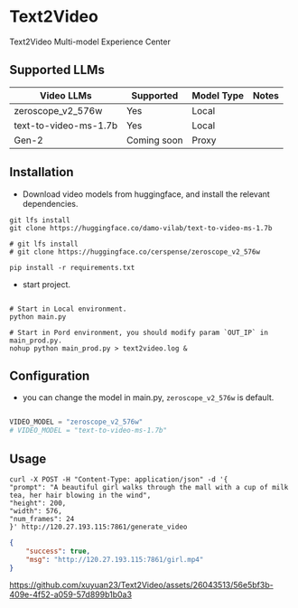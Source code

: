 # Text2Video
Text2Video Multi-model Experience Center


## Supported LLMs

| Video LLMs            | Supported   | Model Type | Notes |
|-----------------------|-------------|------------|-------|
| zeroscope_v2_576w     | Yes         | Local      |       |
| text-to-video-ms-1.7b | Yes         | Local      |       |
| Gen-2                 | Coming soon | Proxy      |       |

## Installation

- Download video models from huggingface, and install the relevant dependencies.

```commandline
git lfs install
git clone https://huggingface.co/damo-vilab/text-to-video-ms-1.7b

# git lfs install
# git clone https://huggingface.co/cerspense/zeroscope_v2_576w

pip install -r requirements.txt
```

- start project.

```commandline

# Start in Local environment.
python main.py

# Start in Pord environment, you should modify param `OUT_IP` in main_prod.py.
nohup python main_prod.py > text2video.log &

```

## Configuration

- you can change the model in main.py, `zeroscope_v2_576w` is default.

```python

VIDEO_MODEL = "zeroscope_v2_576w"
# VIDEO_MODEL = "text-to-video-ms-1.7b"
```

## Usage

```commandline
curl -X POST -H "Content-Type: application/json" -d '{
"prompt": "A beautiful girl walks through the mall with a cup of milk tea, her hair blowing in the wind",
"height": 200,
"width": 576,
"num_frames": 24
}' http://120.27.193.115:7861/generate_video
```

```json
{
    "success": true,
    "msg": "http://120.27.193.115:7861/girl.mp4"
}
```

https://github.com/xuyuan23/Text2Video/assets/26043513/56e5bf3b-409e-4f52-a059-57d899b1b0a3

